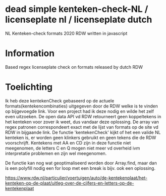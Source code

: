 # dead simple kenteken-check-NL / licenseplate nl / licenseplate dutch
NL Kenteken-check formats 2020 RDW written in javascript

# Information

Based regex licenseplate check on formats released by dutch RDW

# Toelichting

Ik heb deze kentekenCheck gebaseerd op de actuele formats(kentekencombinaties) uitgegeven door de RDW welke is te vinden op bijgevoegde link. Voor een project had ik deze nodig en wilde het zelf even uitzoeken. De open data API vd RDW 
retourneert geen koppeltekens in het kenteken voor zover ik weet, dus vandaar deze oplossing.
De array van regex patronen correspondeert exact met de lijst van formats op de site vd RDW in bijgaande link.
De functie 'kentekenCheck' kijkt of het een valide NL kenteken is, er worden geen klinkers gebruikt en geen tekens die de RDW voorschrijft. Kentekens met AA en CD zijn in deze functie niet meegenomen, de letters C en Q mogen niet meer vd overheid ivm interpretatie problemen en zijn wel meegenomen.

De functie kan nog wat geoptimaliseerd worden door Array.find, maar dan is een polyfill nodig een for loop met een break is bijv. ook een oplossing. 

https://www.rdw.nl/particulier/voertuigen/auto/de-kentekenplaat/het-kenteken-op-de-plaat/uitleg-over-de-cijfers-en-letters-op-de-kentekenplaat

